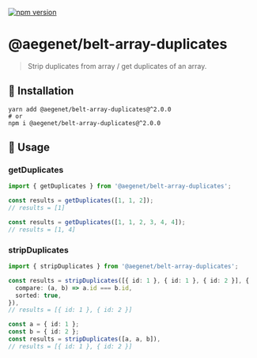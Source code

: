 [![npm version](https://img.shields.io/npm/v/@aegenet/belt-array-duplicates.svg)](https://www.npmjs.com/package/@aegenet/belt-array-duplicates)
<br>

# @aegenet/belt-array-duplicates

> Strip duplicates from array / get duplicates of an array.

## 💾 Installation

```shell
yarn add @aegenet/belt-array-duplicates@^2.0.0
# or
npm i @aegenet/belt-array-duplicates@^2.0.0
```

## 📝 Usage

### getDuplicates

```typescript
import { getDuplicates } from '@aegenet/belt-array-duplicates';

const results = getDuplicates([1, 1, 2]);
// results = [1]
```

```typescript
const results = getDuplicates([1, 1, 2, 3, 4, 4]);
// results = [1, 4]
```

### stripDuplicates

```typescript
import { stripDuplicates } from '@aegenet/belt-array-duplicates';

const results = stripDuplicates([{ id: 1 }, { id: 1 }, { id: 2 }], {
  compare: (a, b) => a.id === b.id,
  sorted: true,
}),
// results = [{ id: 1 }, { id: 2 }]
```

```typescript
const a = { id: 1 };
const b = { id: 2 };
const results = stripDuplicates([a, a, b]),
// results = [{ id: 1 }, { id: 2 }]
```
